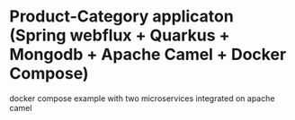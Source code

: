 # Product-Category applicaton (Spring webflux + Quarkus + Mongodb + Apache Camel + Docker Compose)

docker compose example with two microservices integrated on apache camel
